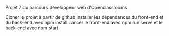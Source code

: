 Projet 7 du parcours développeur web d'Openclassrooms

Cloner le projet à partir de github
Installer les dépendances du front-end et du back-end avec npm install
Lancer le front-end avec npm run serve et le back-end avec npm start
